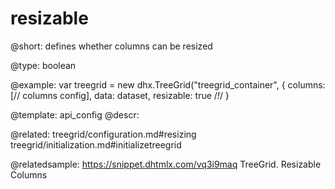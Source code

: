 resizable
=============

@short: defines whether columns can be resized





@type: boolean

@example: 
var treegrid = new dhx.TreeGrid("treegrid_container", {
    columns: [// columns config],
    data: dataset,
    resizable: true /*!*/
}


@template:	api_config
@descr: 

@related:
treegrid/configuration.md#resizing
treegrid/initialization.md#initializetreegrid

@relatedsample: https://snippet.dhtmlx.com/vq3i9maq	TreeGrid. Resizable Columns